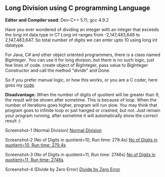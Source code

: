 ## Long Division using C programming Language

**Editor and Compiler used**: Dev-C++ 5.11, gcc 4.9.2

Have you ever wondered of dividing an integer with an integer that exceeds the _long int_ data type in C? 
_Long int_ ranges from -2,147,483,648 to 2,147,483,647. So total number of digits we can enter upto 10 using long int datatype.

For Java, C# and other object oriented programmers, there is a class named _BigInteger_. You can use it for long division, but there is no such logic, just few lines of code. create object of BigInteger, pass value to BigInteger Constructor and call the method "divide" and Done.

So if you prefer manual logic, or how this works, or you are a C coder, here goes my [code](https://github.com/abhra94/LongDiv/blob/master/BigDivision.c). 

**Disadvantage:** When the number of digits of quotient will be greater than 9, the result will be shown after sometime. This is because of loop. When the number of iterations goes higher, program will run slow. You may think that program goes to infinite loop or just hanged or crashed, but not. Just remain your program running, after sometime it will automatically show the correct result :)

Screenshot-1 (Normal Division)
[Normal Division](/Screenshots/division3.png)

Screenshot-2 (No of Digits in quotient=10, Run time: 279.4s)
[No of Digits in quotient=10, Run time: 279.4s](/Screenshots/division.png)

Screenshot-3 (No of Digits in quotient=11, Run time: 2746s)
[No of Digits in quotient=11, Run time: 2746s](/Screenshots/division2.png)

Screenshot-4 (Divide by Zero Error)
[Divide by Zero Error](/Screenshots/division4.png)

